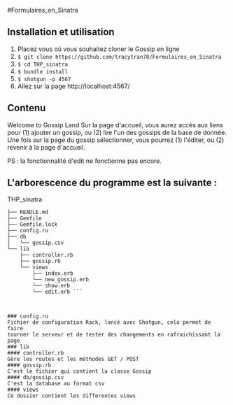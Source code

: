 #Formulaires_en_Sinatra

## Installation et utilisation
1. Placez vous où vous souhaitez cloner le Gossip en ligne
2. ```$ git clone https://github.com/tracytran78/Formulaires_en_Sinatra ```
3. ```$ cd THP_sinatra```
4. ```$ bundle install```
5. ```$ shotgun -p 4567```
6. Allez sur la page http://localhost:4567/


## Contenu
Welcome to Gossip Land
Sur la page d'accueil, vous aurez accès aux liens pour (1) ajouter un gossip, ou (2) lire l'un des gossips de la base de donnée.
Une fois sur la page du gossip sélectionner, vous pourrez (1) l'éditer, ou (2) revenir à la page d'accueil.

PS : la fonctionnalité d'edit ne fonctionne pas encore.


## L'arborescence du programme est la suivante :
THP_sinatra

```
├── READLE.md
├── Gemfile
├── Gemfile.lock
├── config.ru
├── db
│   └── gossip.csv
└── lib
    ├── controller.rb
    ├── gossip.rb
    └── views
        ├── index.erb
        └── new_gossip.erb
        └── show.erb
        └── edit.erb ```
      
        
       
### config.ru
Fichier de configuration Rack, lancé avec Shotgun, cela permet de faire 
tourner le serveur et de tester des changements en rafraichissant la page
### lib
#### controller.rb
Gère les routes et les méthodes GET / POST
#### gossip.rb
C'est le fichier qui contient la classe Gossip 
#### db/gossip.csv
C'est la database au format csv
#### views
Ce dossier contient les differentes views

